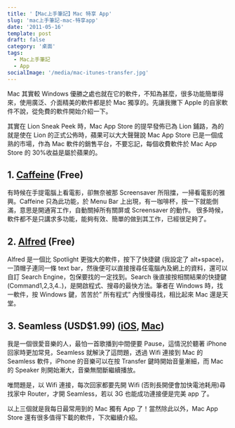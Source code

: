 ```yaml
---
title: '【Mac上手筆記】Mac 特享 App'
slug: 'mac上手筆記-mac-特享app'
date: '2011-05-16'
template: post
draft: false
category: '桌面'
tags:
  - Mac上手筆記
  - App
socialImage: '/media/mac-itunes-transfer.jpg'
---
```


Mac 其實較 Windows 優勝之處也就在它的軟件，不知為甚麼，很多功能簡單得來，使用廣泛、介面精美的軟件都是於 Mac 獨享的。先讓我撇下 Apple 的自家軟件不說，從免費的軟件開始介紹一下。

其實在 Lion Sneak Peek 時，Mac App Store 的提早發佈已為 Lion 鋪路，為的就是使在 Lion 的正式公佈時，蘋果可以大大聲聲說 Mac App Store 已是一個成熟的市場，作為 Mac 軟件的銷售平台，不要忘記，每個收費軟件於 Mac App Store 的 30%收益是屬於蘋果的。

## 1. [Caffeine](http://itunes.apple.com/us/app/caffeine/id411246225?mt=12) (Free)

有時候在手提電腦上看電影，卻無奈被那 Screensaver 所阻擋，一掃看電影的雅興。Caffeine 只為此功能，於 Menu Bar 上出現，有一咖啡杯，按一下就能倒滿，意思是開通宵工作，自動關掉所有關屏或 Screensaver 的動作。 很多時候，軟件都不是只講求多功能，能夠有效、簡單的做到其工作，已經很足夠了。

## 2. [Alfred](http://itunes.apple.com/us/app/alfred/id405843582?mt=12) (Free)

Alfred 是一個比 Spotlight 更強大的軟件，按下了快捷鍵 (我設定了 alt+space)，一頂帽子連同一條 text bar，然後便可以直接搜尋任電腦內及網上的資料，還可以自訂 Search Engine，包保要找的一定找到。Search 後直接按相關結果的快捷鍵(Command1,2,3,4..)，是開啟程式、搜尋的最快方法。筆者在 Windows 時，找一軟件，按 Windows 鍵，苦苦於” 所有程式” 內慢慢尋找，相比起來 Mac 還是天堂。

## 3. Seamless (USD$1.99) ([iOS](http://itunes.apple.com/us/app/seamless/id420768433?mt=8), [Mac](http://itunes.apple.com/hk/app/seamless/id420802577?mt=12))

我是一個很愛音樂的人，最怕一首歌播到中間便要 Pause，這情況於聽著 iPhone 回家時更加常見，Seamless 就解決了這問題，透過 Wifi 連接到 Mac 的 Seamless 軟件，iPhone 的音樂可以在按 Transfer 鍵時開始音量漸細，而 Mac 的 Speaker 則開始漸大，音樂無間斷繼續播放。

唯問題是，以 Wifi 連接，每次回家都要先開 Wifi (否則長開便會加快電池耗用)尋找家中 Router，才開 Seamless，若以 3G 也能成功連接便是完美 app 了。

以上三個就是我每日最常用到的 Mac 獨有 App 了！當然除此以外，Mac App Store 還有很多值得下載的軟件，下次繼續介紹。
